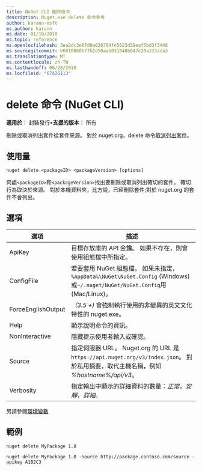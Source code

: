 ```yaml
---
title: NuGet CLI 刪除命令
description: Nuget.exe delete 命令參考
author: karann-msft
ms.author: karann
ms.date: 01/18/2018
ms.topic: reference
ms.openlocfilehash: 3ea2dc3e87d0a626704fe5623d39eaf5bd3f3446
ms.sourcegitcommit: b6810860b77b2d50aab031040b047c20a333aca3
ms.translationtype: MT
ms.contentlocale: zh-TW
ms.lasthandoff: 06/28/2019
ms.locfileid: "67426113"
---
```

# <a name="delete-command-nuget-cli"></a>delete 命令 (NuGet CLI)

**適用於：** 封裝發行&bullet;**支援的版本：** 所有

刪除或取消列出套件從套件來源。 對於 nuget.org，delete 命令[取消列出套件](../nuget-org/policies/deleting-packages.md)。

## <a name="usage"></a>使用量

```cli
nuget delete <packageID> <packageVersion> [options]
```

何處`<packageID>`和`<packageVersion>`找出要刪除或取消列出確切的套件。 確切行為取決於來源。 對於本機資料夾，比方說，已經刪除套件;對於 nuget.org 的套件不會列出。

## <a name="options"></a>選項

| 選項 | 描述 |
| --- | --- |
| ApiKey | 目標存放庫的 API 金鑰。 如果不存在，則會使用組態檔中所指定。 |
| ConfigFile | 若要套用 NuGet 組態檔。 如果未指定， `%AppData%\NuGet\NuGet.Config` (Windows) 或`~/.nuget/NuGet/NuGet.Config`用 (Mac/Linux)。|
| ForceEnglishOutput | *（3.5 +)* 會強制執行使用的非變異的英文文化特性的 nuget.exe。 |
| Help | 顯示說明命令的資訊。 |
| NonInteractive | 隱藏提示使用者輸入或確認。 |
| Source | 指定伺服器 URL。 Nuget.org 的 URL 是`https://api.nuget.org/v3/index.json`。 對於私用摘要，取代主機名稱，例如 *%hostname%/api/v3*。 |
| Verbosity | 指定輸出中顯示的詳細資料的數量：*正常*，*安靜*，*詳細*。 |

另請參閱[環境變數](cli-ref-environment-variables.md)

## <a name="examples"></a>範例

```cli
nuget delete MyPackage 1.0

nuget delete MyPackage 1.0 -Source http://package.contoso.com/source -apikey A1B2C3
```
